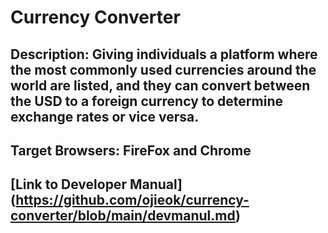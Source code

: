 # Currency Converter

## Description: Giving individuals a platform where the most commonly used currencies around the world are listed, and they can convert between the USD to a foreign currency to determine exchange rates or vice versa. 

## Target Browsers: FireFox and Chrome

## [Link to Developer Manual] (https://github.com/ojieok/currency-converter/blob/main/devmanul.md)
